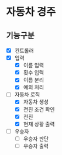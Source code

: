 # 자동차 경주
## 기능구분
- [x]  컨트롤러
- [x]  입력
    - [x]  이름 입력
    - [x]  횟수 입력
    - [x]  이름 분리
    - [x]  예외 처리
- [ ]  자동차 로직
    - [x]  자동차 생성
    - [x]  전진 조건 확인
    - [x]  전진
    - [x]  현재 상황 출력
- [ ]  우승자
    - [ ]  우승자 판단
    - [ ]  우승자 출력